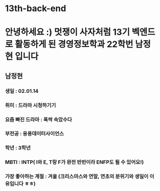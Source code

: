 # 13th-back-end
# 안녕하세요 :) 멋쟁이 사자처럼 13기 벡엔드로 활동하게 된 경영정보학과 22학번 남정현 입니다
## 남정현
### 생일 : 02.01.14
### 취미 : 드라마 시청하기기
### 요즘 빠진 드라마 : 폭싹 속았수다
### 부전공 : 응용데이터사이언스
### 학년 : 3학년
### MBTI : INTP( I와 E, T랑 F가 완전 반반이라 ENFP도 될 수 있어요!)
### 가장 좋아하는 계절 : 겨울 (크리스마스와 연말, 연초의 분위기와 생일이 이유입니다 ㅎㅎ)